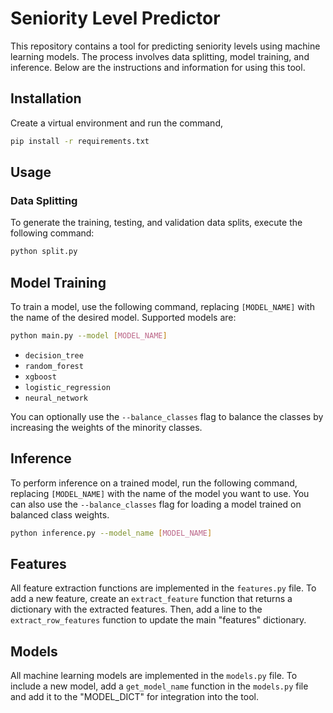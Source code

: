 # Seniority Level Predictor

This repository contains a tool for predicting seniority levels using machine learning models. The process involves data splitting, model training, and inference. Below are the instructions and information for using this tool.

## Installation

Create a virtual environment and run the command,

```bash
pip install -r requirements.txt
```

## Usage

### Data Splitting
To generate the training, testing, and validation data splits, execute the following command:

```bash
python split.py
```

## Model Training

To train a model, use the following command, replacing `[MODEL_NAME]` with the name of the desired model. Supported models are:

```bash
python main.py --model [MODEL_NAME]
```

- `decision_tree`
- `random_forest`
- `xgboost`
- `logistic_regression`
- `neural_network`

You can optionally use the `--balance_classes` flag to balance the classes by increasing the weights of the minority classes.

## Inference

To perform inference on a trained model, run the following command, replacing `[MODEL_NAME]` with the name of the model you want to use. You can also use the `--balance_classes` flag for loading a model trained on balanced class weights.

```bash
python inference.py --model_name [MODEL_NAME]
```

## Features

All feature extraction functions are implemented in the `features.py` file. To add a new feature, create an `extract_feature` function that returns a dictionary with the extracted features. Then, add a line to the `extract_row_features` function to update the main "features" dictionary.

## Models

All machine learning models are implemented in the `models.py` file. To include a new model, add a `get_model_name` function in the `models.py` file and add it to the "MODEL_DICT" for integration into the tool.
